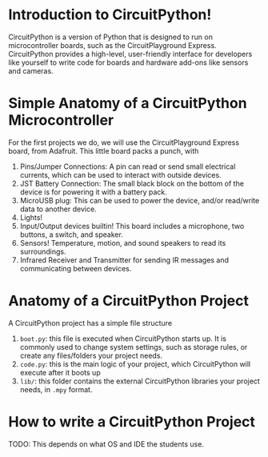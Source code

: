 # Introduction to CircuitPython!
CircuitPython is a version of Python that is designed to run on microcontroller boards, such as the CircuitPlayground Express.
CircuitPython provides a high-level, user-friendly interface for developers like yourself to write code for boards and hardware add-ons like sensors and cameras.

# Simple Anatomy of a CircuitPython Microcontroller
For the first projects we do, we will use the CircuitPlayground Express board, from Adafruit.
This little board packs a punch, with 
1) Pins/Jumper Connections: A pin can read or send small electrical currents, which can be used to interact with outside devices.
2) JST Battery Connection: The small black block on the bottom of the device is for powering it with a battery pack.
3) MicroUSB plug: This can be used to power the device, and/or read/write data to another device.
4) Lights!
5) Input/Output devices builtin! This board includes a microphone, two buttons, a switch, and speaker.
5) Sensors! Temperature, motion, and sound speakers to read its surroundings.
6) Infrared Receiver and Transmitter for sending IR messages and communicating between devices.

# Anatomy of a CircuitPython Project
A CircuitPython project has a simple file structure
1) `boot.py`: this file is executed when CircuitPython starts up. It is commonly used to change system settings, such as storage rules, or create any files/folders your project needs.
2) `code.py`: this is the main logic of your project, which CircuitPython will execute after it boots up
3) `lib/`: this folder contains the external CircuitPython libraries your project needs, in `.mpy` format. 

# How to write a CircuitPython Project
TODO: This depends on what OS and IDE the students use. 
